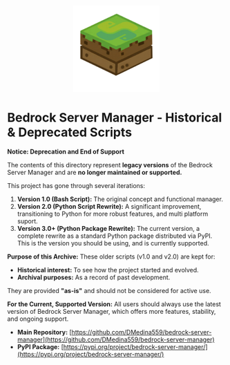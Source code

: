 ﻿<div style="text-align: center;">
    <img src="https://raw.githubusercontent.com/DMedina559/bedrock-server-manager/main/bedrock_server_manager/web/static/image/icon/favicon.svg" alt="Bedrock Server Manager Icon" width="200" height="200">
</div>

# Bedrock Server Manager - Historical & Deprecated Scripts

**Notice: Deprecation and End of Support**

The contents of this directory represent **legacy versions** of the Bedrock Server Manager and are **no longer maintained or supported.**

This project has gone through several iterations:
1.  **Version 1.0 (Bash Script):** The original concept and functional manager.
2.  **Version 2.0 (Python Script Rewrite):** A significant improvement, transitioning to Python for more robust features, and multi platform suport.
3.  **Version 3.0+ (Python Package Rewrite):** The current version, a complete rewrite as a standard Python package distributed via PyPI. This is the version you should be using, and is currently supported.

**Purpose of this Archive:**
These older scripts (v1.0 and v2.0) are kept for:
*   **Historical interest:** To see how the project started and evolved.
*   **Archival purposes:** As a record of past development.

They are provided **"as-is"** and should not be considered for active use.

**For the Current, Supported Version:**
All users should always use the latest version of Bedrock Server Manager, which offers more features, stability, and ongoing support.

*   **Main Repository:** [https://github.com/DMedina559/bedrock-server-manager](https://github.com/DMedina559/bedrock-server-manager)
*   **PyPI Package:** [https://pypi.org/project/bedrock-server-manager/](https://pypi.org/project/bedrock-server-manager/)